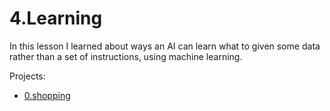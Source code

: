 # 4.Learning

In this lesson I learned about ways an AI can learn what to given some data rather than a set of instructions, using machine learning.

Projects:
  - [0.shopping](shopping/README.md)